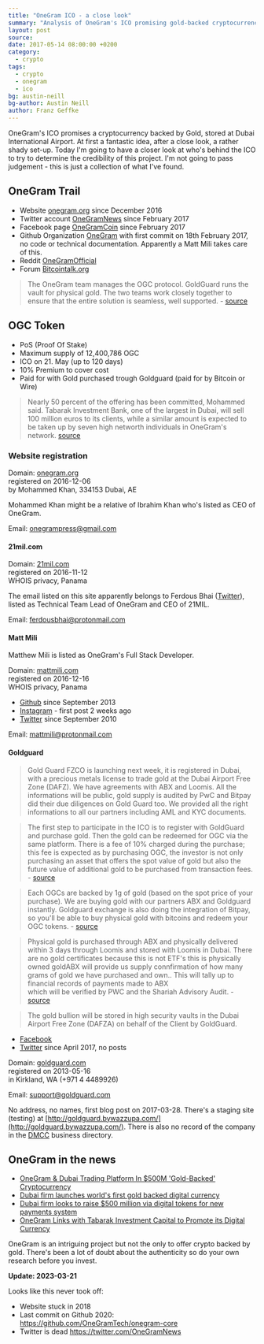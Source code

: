 ```yaml
---
title: "OneGram ICO - a close look"
summary: "Analysis of OneGram's ICO promising gold-backed cryptocurrency stored at Dubai International Airport, examining the credibility and setup behind the project."
layout: post
source:
date: 2017-05-14 08:00:00 +0200
category:
  - crypto
tags:
  - crypto
  - onegram
  - ico
bg: austin-neill
bg-author: Austin Neill
author: Franz Geffke
---
```


OneGram's ICO promises a cryptocurrency backed by Gold, stored at Dubai International Airport. At first a fantastic idea, after a close look, a rather shady set-up. Today I'm going to have a closer look at who's behind the ICO to try to determine the credibility of this project. I'm not going to pass judgement - this is just a collection of what I've found.

## OneGram Trail

- Website [onegram.org](https://onegram.org/) since December 2016
- Twitter account [OneGramNews](https://twitter.com/OneGramNews) since February 2017
- Facebook page [OneGramCoin](https://www.facebook.com/OneGramCoin) since February 2017
- Github Organization [OneGram](https://github.com/OneGramTech) with first commit on 18th February 2017, no code or technical documentation. Apparently a Matt Mili takes care of this.
- Reddit [OneGramOfficial](https://www.reddit.com/user/OneGramOfficial)
- Forum [Bitcointalk.org](https://bitcointalk.org/index.php?topic=1879433.0;all)

> The OneGram team manages the OGC protocol. GoldGuard runs the vault for physical gold. The two teams work closely together to ensure that the entire solution is seamless, well supported. - [source](https://onegram.org/faq/)

## OGC Token

- PoS (Proof Of Stake)
- Maximum supply of 12,400,786 OGC
- ICO on 21. May (up to 120 days)
- 10% Premium to cover cost
- Paid for with Gold purchased trough Goldguard (paid for by Bitcoin or Wire)

> Nearly 50 percent of the offering has been committed, Mohammed said. Tabarak Investment Bank, one of the largest in Dubai, will sell 100 million euros to its clients, while a similar amount is expected to be taken up by seven high networth individuals in OneGram's network. [source](https://www.nytimes.com/reuters/2017/05/03/technology/03reuters-onegram-blockchain-gold.html)

### Website registration

Domain: [onegram.org](https://onegram.org/)
<br>registered on 2016-12-06
<br>by Mohammed Khan, 334153 Dubai, AE

Mohammed Khan might be a relative of Ibrahim Khan who's listed as CEO of OneGram.

Email: onegrampress@gmail.com

#### 21mil.com

Domain: [21mil.com](http://21mil.com/)
<br>registered on 2016-11-12
<br>WHOIS privacy, Panama

The email listed on this site apparently belongs to Ferdous Bhai ([Twitter](https://twitter.com/ferdousbhai)), listed as Technical Team Lead of OneGram and CEO of 21MIL.

Email: ferdousbhai@protonmail.com

#### Matt Mili

Matthew Mili is listed as OneGram's Full Stack Developer.

Domain: [mattmili.com](http://www.mattmili.com/)
<br>registered on 2016-12-16
<br>WHOIS privacy, Panama

- [Github](https://github.com/mattmili) since September 2013
- [Instagram](https://www.instagram.com/downtoadventure/) - first post 2 weeks ago
- [Twitter](https://twitter.com/areyoufried) since September 2010

Email: mattmili@protonmail.com

#### Goldguard

> Gold Guard FZCO is launching next week, it is registered in Dubai, with a precious metals license to trade gold at the Dubai Airport Free Zone (DAFZ). We have agreements with ABX and Loomis. All the informations will be public, gold supply is audited by PwC and Bitpay did their due diligences on Gold Guard too. We provided all the right informations to all our partners including AML and KYC documents.

> The first step to participate in the ICO is to register with GoldGuard and purchase gold. Then the gold can be redeemed for OGC via the same platform. There is a fee of 10% charged during the purchase; this fee is expected as by purchasing OGC, the investor is not only purchasing an asset that offers the spot value of gold but also the future value of additional gold to be purchased from transaction fees. - [source](https://onegram.org/whitepaper/)

> Each OGCs are backed by 1g of gold (based on the spot price of your purchase). We are buying gold with our partners ABX and Goldguard instantly. Goldguard exchange is also doing the integration of Bitpay, so you'll be able to buy physical gold with bitcoins and redeem your OGC tokens. - [source](https://bitcointalk.org/index.php?topic=1879433.msg18695079#msg18695079)

> Physical gold is purchased through ABX and physically delivered within 3 days through Loomis and stored with Loomis in Dubai. There are no gold certificates because this is not ETF's this is physically owned goldABX will provide us supply connfirmation of how many grams of gold we have purchased and own.. This will tally up to financial records of payments made to ABX                       
which will be verified by PWC and the Shariah Advisory Audit. - [source](https://bitcointalk.org/index.php?topic=1884084.msg18751539#msg18751539)

> The gold bullion will be stored in high security vaults in the Dubai Airport Free Zone (DAFZA) on behalf of the Client by GoldGuard.

- [Facebook](https://www.facebook.com/GoldGuardDXB/)
- [Twitter](https://twitter.com/GoldGuardDXB) since April 2017, no posts

Domain: [goldguard.com](https://goldguard.com/)
<br>registered on 2013-05-16
<br>in Kirkland, WA (+971 4 4489926)

Email: support@goldguard.com

No address, no names, first blog post on 2017-03-28. There's a staging site (testing) at [http://goldguard.bywazzupa.com/](http://goldguard.bywazzupa.com/). There is also no record of the company in the [DMCC](https://www.dmcc.ae/business-search) business directory.

## OneGram in the news

- [OneGram & Dubai Trading Platform In $500M 'Gold-Backed' Cryptocurrency](https://www.forbes.com/sites/rogeraitken/2017/05/02/dubai-trading-platform-onegram-in-500m-gold-backed-crypto-venture-sharia-compliant/#37cbd8bbbf56)
- [Dubai firm launches world's first gold backed digital currency](http://www.arabianbusiness.com/dubai-firm-launches-world-s-first-gold-backed-digital-currency-672673.html)
- [Dubai firm looks to raise $500 million via digital tokens for new payments system](http://www.reuters.com/article/us-onegram-blockchain-gold-idUSKBN17Z2JV)
- [OneGram Links with Tabarak Investment Capital to Promote its Digital Currency](https://www.crowdfundinsider.com/2017/05/100148-onegram-links-tabarak-investment-capital-promote-digital-currency/)

OneGram is an intriguing project but not the only to offer crypto backed by gold. There's been a lot of doubt about the authenticity so do your own research before you invest.

**Update: 2023-03-21**

Looks like this never took off:

- Website stuck in 2018
- Last commit on Github 2020: https://github.com/OneGramTech/onegram-core
- Twitter is dead https://twitter.com/OneGramNews